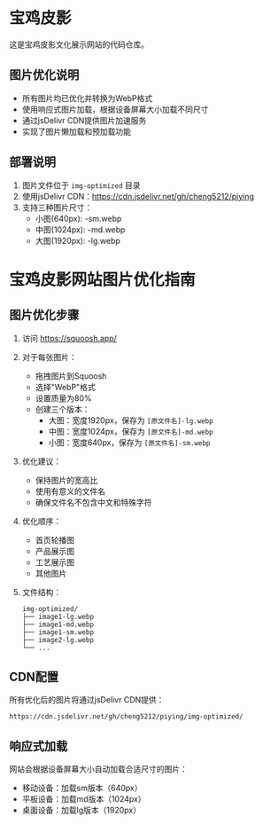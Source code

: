 # 宝鸡皮影

这是宝鸡皮影文化展示网站的代码仓库。

## 图片优化说明

- 所有图片均已优化并转换为WebP格式
- 使用响应式图片加载，根据设备屏幕大小加载不同尺寸
- 通过jsDelivr CDN提供图片加速服务
- 实现了图片懒加载和预加载功能

## 部署说明

1. 图片文件位于 `img-optimized` 目录
2. 使用jsDelivr CDN：https://cdn.jsdelivr.net/gh/cheng5212/piying
3. 支持三种图片尺寸：
   - 小图(640px): -sm.webp
   - 中图(1024px): -md.webp
   - 大图(1920px): -lg.webp

# 宝鸡皮影网站图片优化指南

## 图片优化步骤

1. 访问 https://squoosh.app/

2. 对于每张图片：
   - 拖拽图片到Squoosh
   - 选择"WebP"格式
   - 设置质量为80%
   - 创建三个版本：
     * 大图：宽度1920px，保存为 `[原文件名]-lg.webp`
     * 中图：宽度1024px，保存为 `[原文件名]-md.webp`
     * 小图：宽度640px，保存为 `[原文件名]-sm.webp`

3. 优化建议：
   - 保持图片的宽高比
   - 使用有意义的文件名
   - 确保文件名不包含中文和特殊字符

4. 优化顺序：
   - 首页轮播图
   - 产品展示图
   - 工艺展示图
   - 其他图片

5. 文件结构：
   ```
   img-optimized/
   ├── image1-lg.webp
   ├── image1-md.webp
   ├── image1-sm.webp
   ├── image2-lg.webp
   └── ...
   ```

## CDN配置

所有优化后的图片将通过jsDelivr CDN提供：
```
https://cdn.jsdelivr.net/gh/cheng5212/piying/img-optimized/
```

## 响应式加载

网站会根据设备屏幕大小自动加载合适尺寸的图片：
- 移动设备：加载sm版本（640px）
- 平板设备：加载md版本（1024px）
- 桌面设备：加载lg版本（1920px）